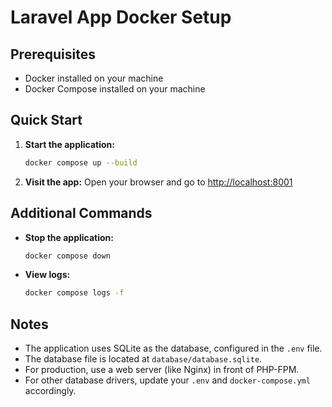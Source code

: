 # Laravel App Docker Setup

## Prerequisites
- Docker installed on your machine
- Docker Compose installed on your machine

## Quick Start

1. **Start the application:**
   ```sh
   docker compose up --build
   ```

2. **Visit the app:**
   Open your browser and go to [http://localhost:8001](http://localhost:8001)

## Additional Commands

- **Stop the application:**
  ```sh
  docker compose down
  ```

- **View logs:**
  ```sh
  docker compose logs -f
  ```

## Notes
- The application uses SQLite as the database, configured in the `.env` file.
- The database file is located at `database/database.sqlite`.
- For production, use a web server (like Nginx) in front of PHP-FPM.
- For other database drivers, update your `.env` and `docker-compose.yml` accordingly.
